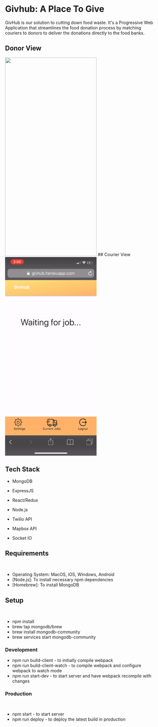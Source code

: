 # Givhub: A Place To Give

GivHub is our solution to cutting down food waste. It's a Progressive Web Application that streamlines the food donation process by matching couriers to donors to deliver the donations directly to the food banks.

## Donor View
<img class="inline-block" width="300px" height="650px" src="./public/Demogif.gif">
## Courier View
<img class="inline-block" width="300px" height="650px" src="./public/couriergif.gif">

## Tech Stack

* MongoDB
* ExpressJS
* React/Redux
* Node.js

* Twilio API
* Mapbox API
* Socket IO

## Requirements

​

* Operating System: MacOS, iOS, Windows, Android
* [Node.js]: To install necessary npm dependencies
* [Homebrew]: To install MongoDB
  ​

## Setup

​

* npm install
* brew tap mongodb/brew
* brew install mongodb-community
* brew services start mongodb-community
  ​

### Development

* npm run build-client - to initially compile webpack
* npm run build-client-watch - to compile webpack and configure webpack to watch mode
* npm run start-dev - to start server and have webpack recompile with changes
  ​

### Production

​

* npm start - to start server
* npm run deploy - to deploy the latest build in production
